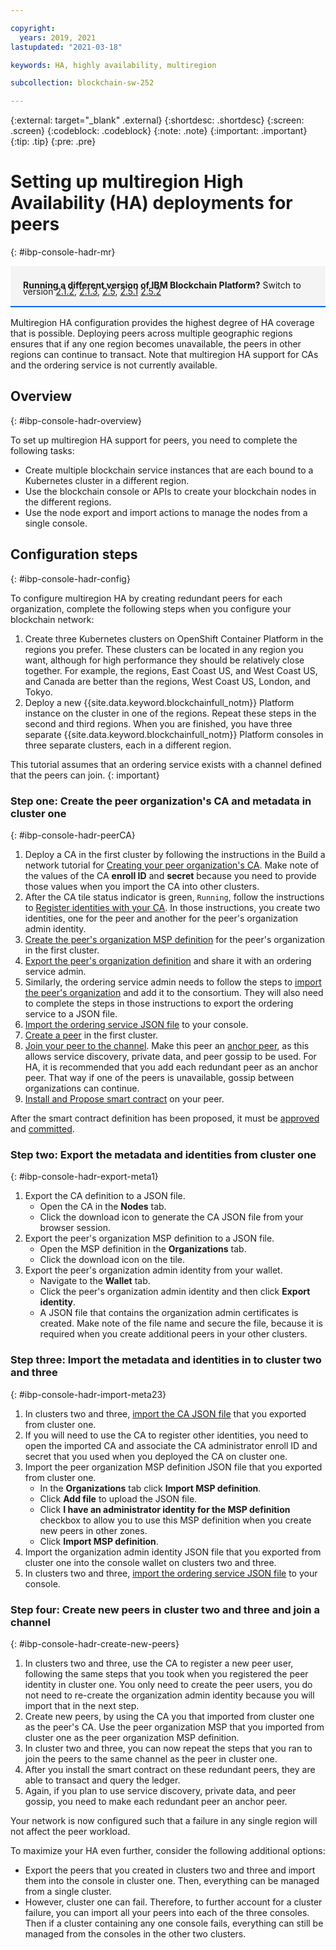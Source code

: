 ```yaml
---

copyright:
  years: 2019, 2021
lastupdated: "2021-03-18"

keywords: HA, highly availability, multiregion

subcollection: blockchain-sw-252

---
```


{:external: target="_blank" .external}
{:shortdesc: .shortdesc}
{:screen: .screen}
{:codeblock: .codeblock}
{:note: .note}
{:important: .important}
{:tip: .tip}
{:pre: .pre}



# Setting up multiregion High Availability (HA) deployments for peers
{: #ibp-console-hadr-mr}

<div style="background-color: #f4f4f4; padding-left: 20px; border-bottom: 2px solid #0f62fe; padding-top: 12px; padding-bottom: 4px; margin-bottom: 16px;">
  <p style="line-height: 10px;">
    <strong>Running a different version of IBM Blockchain Platform?</strong> Switch to version
    <a href="/docs/blockchain-sw?topic=blockchain-sw-ibp-console-hadr-mr">2.1.2</a>,
    <a href="/docs/blockchain-sw-213?topic=blockchain-sw-213-ibp-console-hadr-mr">2.1.3</a>,
    <a href="/docs/blockchain-sw-25?topic=blockchain-sw-25-ibp-console-hadr-mr">2.5</a>,
    <a href="/docs/blockchain-sw-251?topic=blockchain-sw-251-ibp-console-hadr-mr">2.5.1</a>
    <a href="/docs/blockchain-sw-252?topic=blockchain-sw-252-ibp-console-hadr-mr">2.5.2</a>
    </p>
</div>

Multiregion HA configuration provides the highest degree of HA coverage that is possible. Deploying peers across multiple geographic regions ensures that if any one region becomes unavailable, the peers in other regions can continue to transact. Note that multiregion HA support for CAs and the ordering service is not currently available.

## Overview
{: #ibp-console-hadr-overview}

To set up multiregion HA support for peers, you need to complete the following tasks:
- Create multiple blockchain service instances that are each bound to a Kubernetes cluster in a different region.
- Use the blockchain console or APIs to create your blockchain nodes in the different regions.
- Use the node export and import actions to manage the nodes from a single console.

## Configuration steps
{: #ibp-console-hadr-config}

To configure multiregion HA by creating redundant peers for each organization, complete the following steps when you configure your blockchain network:

1. Create three Kubernetes clusters   on OpenShift Container Platform in the regions you prefer. These clusters can be located in any region you want, although for high performance they should be relatively close together. For example, the regions, East Coast US, and West Coast US, and Canada are better than the regions, West Coast US, London, and Tokyo.
2. Deploy a new {{site.data.keyword.blockchainfull_notm}} Platform instance on the cluster in one of the regions.   Repeat these steps in the second and third regions. When you are finished, you have three separate {{site.data.keyword.blockchainfull_notm}} Platform consoles in three separate clusters, each in a different region.

This tutorial assumes that an ordering service exists with a channel defined that the peers can join.
{: important}

### Step one: Create the peer organization's CA and metadata in cluster one
{: #ibp-console-hadr-peerCA}

1. Deploy a CA in the first cluster by following the instructions in the Build a network tutorial for [Creating your peer organization's CA](/docs/blockchain-sw-252?topic=blockchain-sw-252-ibp-console-build-network#ibp-console-build-network-create-CA-org1CA). Make note of the values of the CA **enroll ID** and **secret** because you need to provide those values when you import the CA into other clusters.
2. After the CA tile status indicator is green, `Running`, follow the instructions to [Register identities with your CA](/docs/blockchain-sw-252?topic=blockchain-sw-252-ibp-console-build-network#ibp-console-build-network-use-CA-org1). In those instructions, you create two identities, one for the peer and another for the peer's organization admin identity.
3. [Create the peer's organization MSP definition](/docs/blockchain-sw-252?topic=blockchain-sw-252-ibp-console-build-network#ibp-console-build-network-create-peers-org1) for the peer's organization in the first cluster.
4. [Export the peer's organization definition](/docs/blockchain-sw-252?topic=blockchain-sw-252-ibp-console-join-network#ibp-console-join-network-add-org2-remote) and share it with an ordering service admin.
5. Similarly, the ordering service admin needs to follow the steps to [import the peer's organization](/docs/blockchain-sw-252?topic=blockchain-sw-252-ibp-console-join-network#ibp-console-join-network-import-remote-msp) and add it to the consortium. They will also need to complete the steps in those instructions to export the ordering service to a JSON file.
6. [Import the ordering service JSON file](/docs/blockchain-sw-252?topic=blockchain-sw-252-ibp-console-join-network#ibp-console-join-network-import-remote-orderer) to your console.
7. [Create a peer](/docs/blockchain-sw-252?topic=blockchain-sw-252-ibp-console-build-network#ibp-console-build-network-peer-create) in the first cluster.
8. [Join your peer to the channel](/docs/blockchain-sw-252?topic=blockchain-sw-252-ibp-console-join-network#ibp-console-join-network-join-peer-org2). Make this peer an [anchor peer](/docs/blockchain-sw-252?topic=blockchain-sw-252-ibp-console-govern#ibp-console-govern-channels-anchor-peers), as this allows service discovery, private data, and peer gossip to be used. For HA, it is recommended that you add each redundant peer as an anchor peer. That way if one of the peers is unavailable, gossip between organizations can continue.
5. [Install and Propose smart contract](/docs/blockchain-sw-252?topic=blockchain-sw-252-ibp-console-smart-contracts-v2#ibp-console-smart-contracts-v2-install-propose) on your peer.

After the smart contract definition has been proposed, it must be [approved](/docs/blockchain-sw-252?topic=blockchain-sw-252-ibp-console-smart-contracts-v2#ibp-console-smart-contracts-v2-approve) and [committed](/docs/blockchain-sw-252?topic=blockchain-sw-252-ibp-console-smart-contracts-v2#ibp-console-smart-contracts-v2-commit).

### Step two: Export the metadata and identities from cluster one
{: #ibp-console-hadr-export-meta1}

1. Export the CA definition to a JSON file.
   - Open the CA in the **Nodes** tab.
   - Click the download icon to generate the CA JSON file from your browser session.
2. Export the peer's organization MSP definition to a JSON file.
   - Open the MSP definition in the **Organizations** tab.
   - Click the download icon on the tile.
3. Export the peer's organization admin identity from your wallet.
   - Navigate to the **Wallet** tab.
   - Click the peer's organization admin identity and then click **Export identity**.
   - A JSON file that contains the organization admin certificates is created. Make note of the file name and secure the file, because it is required when you create additional peers in your other clusters.

### Step three: Import the metadata and identities in to cluster two and three
{: #ibp-console-hadr-import-meta23}

1. In clusters two and three, [import the CA JSON file](/docs/blockchain-sw-252?topic=blockchain-sw-252-ibp-console-import-nodes#ibp-console-import-ca) that you exported from cluster one.  
2. If you will need to use the CA to register other identities, you need to open the imported CA and associate the CA administrator enroll ID and secret that you used when you deployed the CA on cluster one.
3. Import the peer organization MSP definition JSON file that you exported from cluster one.
   - In the **Organizations** tab click **Import MSP definition**.
   - Click **Add file** to upload the JSON file.
   - Click **I have an administrator identity for the MSP definition** checkbox to allow you to use this MSP definition when you create new peers in other zones.
   - Click **Import MSP definition**.
4. Import the organization admin identity JSON file that you exported from cluster one into the console wallet on clusters two and three.
5. In clusters two and three, [import the ordering service JSON file](/docs/blockchain-sw-252?topic=blockchain-sw-252-ibp-console-join-network#ibp-console-join-network-import-remote-orderer) to your console.

### Step four: Create new peers in cluster two and three and join a channel
{: #ibp-console-hadr-create-new-peers}

1. In clusters two and three, use the CA to register a new peer user, following the same steps that you took when you registered the peer identity in cluster one. You only need to create the peer users, you do not need to re-create the organization admin identity because you will import that in the next step.
2. Create new peers, by using the CA you that imported from cluster one as the peer's CA. Use the peer organization MSP that you imported from cluster one as the peer organization MSP definition.
3. In cluster two and three, you can now repeat the steps that you ran to join the peers to the same channel as the peer in cluster one. 
4. After you install the smart contract on these redundant peers, they are able to transact and query the ledger.
5. Again, if you plan to use service discovery, private data, and peer gossip, you need to make each redundant peer an anchor peer.  

Your network is now configured such that a failure in any single region will not affect the peer workload.  

To maximize your HA even further, consider the following additional options:
- Export the peers that you created in clusters two and three and import them into the console in cluster one. Then, everything can be managed from a single cluster.
- However, cluster one can fail. Therefore, to further account for a cluster failure, you can import all your peers into each of the three consoles. Then if a cluster containing any one console fails, everything can still be managed from the consoles in the other two clusters.
